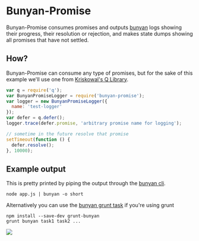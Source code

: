 # Bunyan-Promise

Bunyan-Promise consumes promises and outputs [bunyan](https://npmjs.org/package/bunyan-socket) logs showing their progress, their resolution or rejection, and makes state dumps showing all promises that have not settled.


## How?
Bunyan-Promise can consume any type of promises, but for the sake of this example we'll use one from [Kriskowal's Q Library](https://github.com/kriskowal/q).

```js
var q = require('q');
var BunyanPromiseLogger = require('bunyan-promise');
var logger = new BunyanPromiseLogger({
  name: 'test-logger'
});
var defer = q.defer();
logger.trace(defer.promise, 'arbitrary promise name for logging');

// sometime in the future resolve that promise
setTimeout(function () {
  defer.resolve();
}, 10000);
```

## Example output

This is pretty printed by piping the output through the [bunyan cli](https://github.com/trentm/node-bunyan#cli-usage).
```bs
node app.js | bunyan -o short
```
Alternatively you can use the [bunyan grunt task](https://npmjs.org/package/grunt-bunyan) if you're using grunt
```bs
npm install --save-dev grunt-bunyan
grunt bunyan task1 task2 ...
```

![](http://s7.postimg.org/rp2qjzjmz/Screen_Shot_2013_06_07_at_1_39_38_PM.png)
